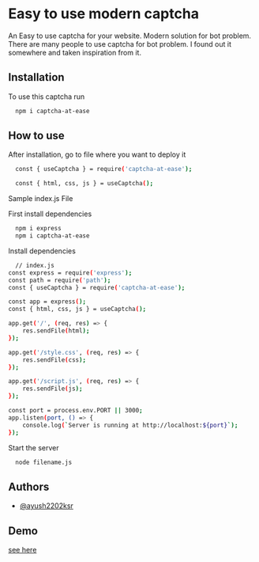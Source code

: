 
# Easy to use modern captcha

An Easy to use captcha for your website. Modern solution for bot problem. There are many people to use captcha for bot problem. I found out it somewhere and taken inspiration from it.




## Installation

To use this captcha run

```bash
  npm i captcha-at-ease
```
    
## How to use

After installation, go to file where you want to deploy it

```bash
  const { useCaptcha } = require('captcha-at-ease');

  const { html, css, js } = useCaptcha();
```

Sample index.js File

First install dependencies

```bash
  npm i express
  npm i captcha-at-ease
```

Install dependencies

```bash
  // index.js
const express = require('express');
const path = require('path');
const { useCaptcha } = require('captcha-at-ease');

const app = express();
const { html, css, js } = useCaptcha();

app.get('/', (req, res) => {
    res.sendFile(html);
});

app.get('/style.css', (req, res) => {
    res.sendFile(css);
});

app.get('/script.js', (req, res) => {
    res.sendFile(js);
});

const port = process.env.PORT || 3000;
app.listen(port, () => {
    console.log(`Server is running at http://localhost:${port}`);
});

```

Start the server

```bash
  node filename.js
```


## Authors

- [@ayush2202ksr](https://github.com/ayush12993)


## Demo

[see here](https://www.youtube.com/shorts/UHB9QFJWIAQ)

